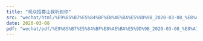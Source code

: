 ```yaml
---
title: "观众招募让我听到你"
src: "wechat/html/%E9%85%B7%E5%84%BF%E8%AE%BA%E5%9D%9B_2020-03-08_%E8%A7%82%E4%BC%97%E6%8B%9B%E5%8B%9F%E8%AE%A9%E6%88%91%E5%90%AC%E5%88%B0%E4%BD%A0.html"
date: 2020-03-08
pdf: "wechat/pdf/%E9%85%B7%E5%84%BF%E8%AE%BA%E5%9D%9B_2020-03-08_%E8%A7%82%E4%BC%97%E6%8B%9B%E5%8B%9F%E8%AE%A9%E6%88%91%E5%90%AC%E5%88%B0%E4%BD%A0.pdf"
---
```

